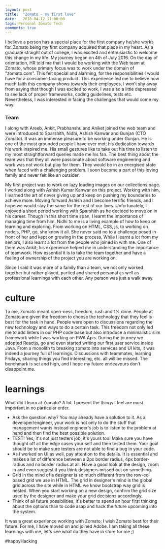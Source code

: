 ```yaml
---
layout: post
title:  "Zomato - my first love"
date:   2018-04-12 11:00:00
tags: Personal Zomato Tech 
comments: true
---
```


I believe a person has a special place for the first company he/she works for. Zomato being my first company acquired that place in my heart. As a graduate straight out of college, I was excited and enthusiastic to welcome this change in my life. My journey began on 4th of July 2016. On the day of orientation, HR told me that I would be working with the Web team at Zomato, whose primary focus was to work under the domain of "zomato.com". This felt special and alarming, for the responsibilities I would have for a consumer-facing product. This experience led me to believe how much faith this company shows towards their employees. I won't shy away from saying that though I was excited to work, I was also a little depressed to see lack of proper frameworks, coding guidelines, tests etc. Nevertheless, I was interested in facing the challenges that would come my way. 

### Team

I along with Areeb, Ankit, Prabhanshu and Aniket joined the web team and were introduced to Sparshith, Nidhi, Ashish Kanwar and Gunjan (CTO Zomato). It was an immense pleasure to be working under Gunjan. He is one of the most grounded people I have ever met; his dedication towards his work inspired me. His small gestures like to take out his time to listen to my most straightforward queries made me his fan. The best thing about the team was that they all were passionate about software engineering and work was not work but play for them. They would be in an energised state when faced with a challenging problem. I soon become a part of this loving family and never felt like an outsider.

My first project was to work on lazy loading images on our collections page. I worked along with Ashish Kumar Kanwar on this project. Working with him, I learned the art of never giving up and keep on pushing my boundaries to achieve more. Moving forward Ashish and I become terrific friends, and I hope we would stay the same for the rest of our lives. Unfortunately, I enjoyed a short period working with Sparshith as he decided to move on in his career. Though in this short time span, I learnt the importance of managing time from him. Nidhi to me is a living example of how to keep on learning and exploring. From working on HTML, CSS, js, to working on nodejs, PHP, go, she knew it all. She never said no to a challenge posed in front of her and kept on growing in the process. While I learnt a lot from my seniors, I also learnt a lot from the people who joined in with me. One of them was Ankit; his experience helped me in understanding the importance of teamwork. How essential it is to take the team together and have a feeling of ownership of the project you are working on.

Since I said it was more of a family than a team, we not only worked together but rather played, partied and shared personal as well as professional learnings with each other. Any person was just a walk away.

# culture

To me, Zomato meant open-ness, freedom, rush and 1% done. People at Zomato are given the freedom to choose the technology that they feel is best for the task in hand. People were open to discussions regarding the new technology and ways to do a certain task. This freedom not only led me to add linters in our PHP code base but also introduce a minimalistic slim framework while I was working on PWA Apis. During the journey we adopted Reactjs, go and even started writing our first user service inside Java. From a monolith to breaking zomato into services and UI kits, it was indeed a journey full of learnings. Discussions with teammates, learning Fridays, sharing things you find interesting, etc. all will be missed. The benchmark is set and high, and I hope my future endeavours don't disappoint me.

# learnings

What did I learn at Zomato? A lot. I present the things I feel are most important in no particular order.

* Ask the question why? You may already have a solution to it. As a developer/engineer, your work is not only to do the stuff that management wants instead engineer's job is to listen to the problem at hand and then find the best possible solution.
* TEST! Yes, it's not just testers job, it's yours too! Make sure you have thought off all the edge cases your self and then tested them. Your goal should be to make sure testers are not able to find a bug in your code.
* As I worked on UI as well, pay attention to the details. It is essential and makes a lot of difference between a 2px border radius, 4px border-radius and no border radius at all. Have a good look at the design, zoom in and even suggest if you think designers missed out on something.
* Grid in the mind of a designer is so much different from the row-col based grid we use in HTML. The grid in designer's mind is the global grid across the site while in HTML we know bootstrap way grid is nested. When you start working on a new design, confirm the grid size used by the designer and make your grid decisions accordingly.
* Think of all future possibilities, it's better to spend an hour first thinking about the options than to code asap and hack the future upcoming into the system.

It was a great experience working with Zomato; I wish Zomato best for their future. For me, I have moved on and joined Adobe. I am taking all these learnings with me, let's see what do they have in store for me ;)

#happyHacking

